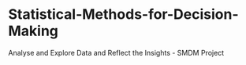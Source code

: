 # Statistical-Methods-for-Decision-Making
Analyse and Explore Data and Reflect the Insights - SMDM Project
